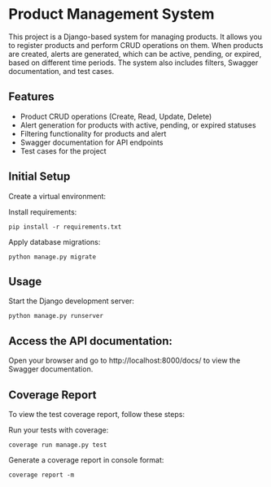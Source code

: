 # Product Management System

This project is a Django-based system for managing products. It allows you to register products and perform CRUD operations on them. When products are created, alerts are generated, which can be active, pending, or expired, based on different time periods. The system also includes filters, Swagger documentation, and test cases.

## Features

- Product CRUD operations (Create, Read, Update, Delete)
- Alert generation for products with active, pending, or expired statuses
- Filtering functionality for products and alert
- Swagger documentation for API endpoints
- Test cases for the project

## Initial Setup

Create a virtual environment:


Install requirements:

```
pip install -r requirements.txt
```

Apply database migrations:

```
python manage.py migrate
```

## Usage

Start the Django development server:

```
python manage.py runserver
```

## Access the API documentation:

Open your browser and go to http://localhost:8000/docs/ to view the Swagger documentation.


## Coverage Report


To view the test coverage report, follow these steps:

Run your tests with coverage:

```
coverage run manage.py test
```

Generate a coverage report in console format:

```
coverage report -m
```

